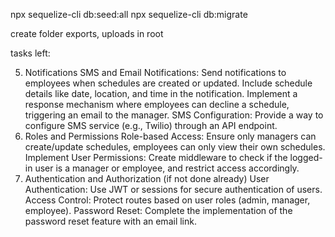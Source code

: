 npx sequelize-cli db:seed:all
npx sequelize-cli db:migrate

create folder exports, uploads in root

tasks left:

5. Notifications
   SMS and Email Notifications:
   Send notifications to employees when schedules are created or updated.
   Include schedule details like date, location, and time in the notification.
   Implement a response mechanism where employees can decline a schedule, triggering an email to the manager.
   SMS Configuration: Provide a way to configure SMS service (e.g., Twilio) through an API endpoint.
6. Roles and Permissions
   Role-based Access: Ensure only managers can create/update schedules, employees can only view their own schedules.
   Implement User Permissions: Create middleware to check if the logged-in user is a manager or employee, and restrict access accordingly.
7. Authentication and Authorization (if not done already)
   User Authentication: Use JWT or sessions for secure authentication of users.
   Access Control: Protect routes based on user roles (admin, manager, employee).
   Password Reset: Complete the implementation of the password reset feature with an email link.

